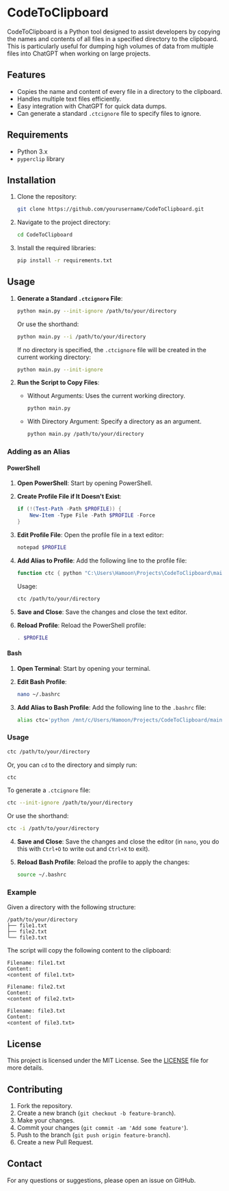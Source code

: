 
# CodeToClipboard

CodeToClipboard is a Python tool designed to assist developers by copying the names and contents of all files in a specified directory to the clipboard. This is particularly useful for dumping high volumes of data from multiple files into ChatGPT when working on large projects.

## Features

- Copies the name and content of every file in a directory to the clipboard.
- Handles multiple text files efficiently.
- Easy integration with ChatGPT for quick data dumps.
- Can generate a standard `.ctcignore` file to specify files to ignore.

## Requirements

- Python 3.x
- `pyperclip` library

## Installation

1. Clone the repository:

    ```sh
    git clone https://github.com/yourusername/CodeToClipboard.git
    ```

2. Navigate to the project directory:

    ```sh
    cd CodeToClipboard
    ```

3. Install the required libraries:

    ```sh
    pip install -r requirements.txt
    ```

## Usage

1. **Generate a Standard `.ctcignore` File**:
    ```sh
    python main.py --init-ignore /path/to/your/directory
    ```
    Or use the shorthand:
    ```sh
    python main.py --i /path/to/your/directory
    ```
    If no directory is specified, the `.ctcignore` file will be created in the current working directory:
    ```sh
    python main.py --init-ignore
    ```

2. **Run the Script to Copy Files**:
    - Without Arguments: Uses the current working directory.
        ```sh
        python main.py
        ```
    - With Directory Argument: Specify a directory as an argument.
        ```sh
        python main.py /path/to/your/directory
        ```

### Adding as an Alias

#### PowerShell

1. **Open PowerShell**: Start by opening PowerShell.

2. **Create Profile File if It Doesn't Exist**:
    ```powershell
    if (!(Test-Path -Path $PROFILE)) {
        New-Item -Type File -Path $PROFILE -Force
    }
    ```

3. **Edit Profile File**: Open the profile file in a text editor:
    ```powershell
    notepad $PROFILE
    ```

4. **Add Alias to Profile**: Add the following line to the profile file:
    ```powershell
    function ctc { python "C:\Users\Hamoon\Projects\CodeToClipboard\main.py" $args }
    ```
    Usage:
    ```sh
    ctc /path/to/your/directory
    ```

5. **Save and Close**: Save the changes and close the text editor.

6. **Reload Profile**: Reload the PowerShell profile:
    ```powershell
    . $PROFILE
    ```

#### Bash

1. **Open Terminal**: Start by opening your terminal.

2. **Edit Bash Profile**:
    ```bash
    nano ~/.bashrc
    ```

3. **Add Alias to Bash Profile**: Add the following line to the `.bashrc` file:
    ```bash
    alias ctc='python /mnt/c/Users/Hamoon/Projects/CodeToClipboard/main.py'
    ```
### Usage

```sh
ctc /path/to/your/directory
```
Or, you can `cd` to the directory and simply run:
```sh
ctc
```
To generate a `.ctcignore` file:
```sh
ctc --init-ignore /path/to/your/directory
```
Or use the shorthand:
```sh
ctc -i /path/to/your/directory
```

4. **Save and Close**: Save the changes and close the editor (in `nano`, you do this with `Ctrl+O` to write out and `Ctrl+X` to exit).

5. **Reload Bash Profile**: Reload the profile to apply the changes:
    ```bash
    source ~/.bashrc
    ```

### Example

Given a directory with the following structure:

```
/path/to/your/directory
├── file1.txt
├── file2.txt
└── file3.txt
```

The script will copy the following content to the clipboard:

```
Filename: file1.txt
Content:
<content of file1.txt>

Filename: file2.txt
Content:
<content of file2.txt>

Filename: file3.txt
Content:
<content of file3.txt>
```

## License

This project is licensed under the MIT License. See the [LICENSE](LICENSE) file for more details.

## Contributing

1. Fork the repository.
2. Create a new branch (`git checkout -b feature-branch`).
3. Make your changes.
4. Commit your changes (`git commit -am 'Add some feature'`).
5. Push to the branch (`git push origin feature-branch`).
6. Create a new Pull Request.

## Contact

For any questions or suggestions, please open an issue on GitHub.
